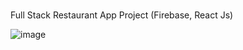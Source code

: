 ###
Full Stack Restaurant App Project (Firebase, React Js)

![image](https://r.resimlink.com/XiTc8bBSw.png)
